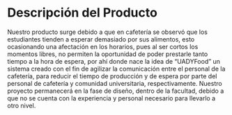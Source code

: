 # Descripción del Producto 
Nuestro producto surge debido a que en cafetería se observó que los estudiantes tienden a esperar demasiado por sus alimentos, esto ocasionando una afectación en los horarios, pues al ser cortos los momentos libres, no permiten la oportunidad de poder prestarle tanto tiempo a la hora de espera, por ahí donde nace la idea de “UADYFood” un sistema creado con el fin de agilizar la comunicación entre el personal de la cafetería, para reducir el tiempo de producción y de espera por parte del personal de cafetería y comunidad universitaria, respectivamente. Nuestro proyecto permanecerá en la fase de diseño, dentro de la facultad, debido a que no se cuenta con la experiencia y personal necesario para llevarlo a otro nivel.  
